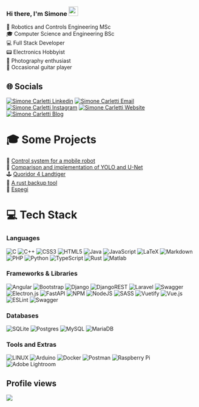 ### Hi there, I'm Simone <img src="https://media.giphy.com/media/hvRJCLFzcasrR4ia7z/giphy.gif" width="25px"/>

🦾 Robotics and Controls Engineering MSc<br>
🎓 Computer Science and Engineering BSc<br>
💻 Full Stack Developer<br>
📟 Electronics Hobbyist<br>
📸 Photography enthusiast<br>
🎸 Occasional guitar player

<!-- 📝 https://regi18.github.io/blog<br> -->
<!-- 🔗 https://simonecarletti.github.io -->

## 🌐 Socials
[![Simone Carletti Linkedin](https://img.shields.io/badge/LinkedIn-0077B5?style=for-the-badge&logo=linkedin&logoColor=white)](https://www.linkedin.com/in/simone-carletti-it)
[![Simone Carletti Email](https://img.shields.io/badge/Email-D14836?style=for-the-badge&logo=gmail&logoColor=white)](mailto:simonecarletti.work@gmail.com )
[![Simone Carletti Instagram](https://img.shields.io/badge/Instagram-%23E4405F.svg?style=for-the-badge&logo=Instagram&logoColor=white)](https://www.instagram.com/simone_carletti/)
[![Simone Carletti Website](https://img.shields.io/badge/Website-%2300599C?style=for-the-badge&logo=About.me&logoColor=white)](https://simonecarletti.github.io/)
[![Simone Carletti Blog](https://img.shields.io/badge/Blog-f16529?style=for-the-badge&logo=Jekyll&logoColor=white)](https://regi18.github.io/blog)

# 🎓 Some Projects

🤖 [Control system for a mobile robot](https://github.com/regi18/dtu-digital-control)<br>
🧠 [Comparison and implementation of YOLO and U-Net](https://github.com/regi18/dtu-deep-learning)<br>
🕹️ [Quoridor 4 Landtiger](https://github.com/regi18/quoridor-for-landtiger)<br>
🦀 [A rust backup tool](https://github.com/regi18/polito-rust-backup)<br>
🔌 [Espegi](https://github.com/regi18/Espegi)<br>

# 💻 Tech Stack
### Languages
![C](https://img.shields.io/badge/c-%2300599C.svg?style=for-the-badge&logo=c&logoColor=white) ![C++](https://img.shields.io/badge/c++-%2300599C.svg?style=for-the-badge&logo=c%2B%2B&logoColor=white) ![CSS3](https://img.shields.io/badge/css3-%231572B6.svg?style=for-the-badge&logo=css3&logoColor=white) ![HTML5](https://img.shields.io/badge/html5-f16529.svg?style=for-the-badge&logo=html5&logoColor=white) ![Java](https://img.shields.io/badge/java-%23ED8B00.svg?style=for-the-badge&logo=Java&logoColor=white) ![JavaScript](https://img.shields.io/badge/javascript-%23323330.svg?style=for-the-badge&logo=javascript&logoColor=%23F7DF1E) ![LaTeX](https://img.shields.io/badge/latex-%23008080.svg?style=for-the-badge&logo=latex&logoColor=white) ![Markdown](https://img.shields.io/badge/markdown-%23000000.svg?style=for-the-badge&logo=markdown&logoColor=white) ![PHP](https://img.shields.io/badge/php-%23777BB4.svg?style=for-the-badge&logo=php&logoColor=white) ![Python](https://img.shields.io/badge/python-3670A0?style=for-the-badge&logo=python&logoColor=ffdd54) ![TypeScript](https://img.shields.io/badge/typescript-%23007ACC.svg?style=for-the-badge&logo=typescript&logoColor=white) ![Rust](https://img.shields.io/badge/Rust-CE412B.svg?style=for-the-badge&logo=rust&logoColor=white) ![Matlab](https://img.shields.io/badge/Matlab-FC8B16.svg?style=for-the-badge&logo=matlab&logoColor=white) 

### Frameworks & Libraries
![Angular](https://img.shields.io/badge/angular-%23DD0031.svg?style=for-the-badge&logo=angular&logoColor=white) ![Bootstrap](https://img.shields.io/badge/bootstrap-%23563D7C.svg?style=for-the-badge&logo=bootstrap&logoColor=white) ![Django](https://img.shields.io/badge/django-%23092E20.svg?style=for-the-badge&logo=django&logoColor=white) ![DjangoREST](https://img.shields.io/badge/DJANGO-REST-ff1709?style=for-the-badge&logo=django&logoColor=white&color=ff1709&labelColor=gray) ![Laravel](https://img.shields.io/badge/Laravel-4B3263?style=for-the-badge&logo=Laravel&logoColor=white) ![Swagger](https://img.shields.io/badge/-Swagger-%23Clojure?style=for-the-badge&logo=swagger&logoColor=white) ![Electron.js](https://img.shields.io/badge/Electron-191970?style=for-the-badge&logo=Electron&logoColor=white) ![FastAPI](https://img.shields.io/badge/FastAPI-005571?style=for-the-badge&logo=fastapi) ![NPM](https://img.shields.io/badge/NPM-%23000000.svg?style=for-the-badge&logo=npm&logoColor=white) ![NodeJS](https://img.shields.io/badge/node.js-6DA55F?style=for-the-badge&logo=node.js&logoColor=white) ![SASS](https://img.shields.io/badge/SASS-hotpink.svg?style=for-the-badge&logo=SASS&logoColor=white) ![Vuetify](https://img.shields.io/badge/Vuetify-1867C0?style=for-the-badge&logo=vuetify&logoColor=AEDDFF) ![Vue.js](https://img.shields.io/badge/vuejs-%2335495e.svg?style=for-the-badge&logo=vuedotjs&logoColor=%234FC08D) ![ESLint](https://img.shields.io/badge/ESLint-4B3263?style=for-the-badge&logo=eslint&logoColor=white) ![Swagger](https://img.shields.io/badge/-Swagger-%23Clojure?style=for-the-badge&logo=swagger&logoColor=white)

### Databases
![SQLite](https://img.shields.io/badge/sqlite-%2307405e.svg?style=for-the-badge&logo=sqlite&logoColor=white) ![Postgres](https://img.shields.io/badge/postgres-%23316192.svg?style=for-the-badge&logo=postgresql&logoColor=white) ![MySQL](https://img.shields.io/badge/mysql-%2300f.svg?style=for-the-badge&logo=mysql&logoColor=white) ![MariaDB](https://img.shields.io/badge/MariaDB-003545?style=for-the-badge&logo=mariadb&logoColor=white)

### Tools and Extras
![LINUX](https://img.shields.io/badge/Linux-FCC624?style=for-the-badge&logo=linux&logoColor=black) ![Arduino](https://img.shields.io/badge/-Arduino-00979D?style=for-the-badge&logo=Arduino&logoColor=white) ![Docker](https://img.shields.io/badge/docker-%230db7ed.svg?style=for-the-badge&logo=docker&logoColor=white) ![Postman](https://img.shields.io/badge/Postman-FF6C37?style=for-the-badge&logo=postman&logoColor=white) ![Raspberry Pi](https://img.shields.io/badge/-RaspberryPi-C51A4A?style=for-the-badge&logo=Raspberry-Pi) ![Adobe Lightroom](https://img.shields.io/badge/Adobe%20Lightroom-31A8FF.svg?style=for-the-badge&logo=Adobe%20Lightroom&logoColor=white) 


## Profile views
[![](https://visitcount.itsvg.in/api?id=regi18&icon=0&color=12)](https://visitcount.itsvg.in)

<!-- Proudly created with GPRM ( https://gprm.itsvg.in ) -->

<!--
**regi18/regi18** is a ✨ _special_ ✨ repository because its `README.md` (this file) appears on your GitHub profile.

Here are some ideas to get you started:

- 🔭 I’m currently working on ...
- 🌱 I’m currently learning ...
- 👯 I’m looking to collaborate on ...
- 🤔 I’m looking for help with ...
- 💬 Ask me about ...
- 📫 How to reach me: ...
- 😄 Pronouns: ...
- ⚡ Fun fact: ...
-->

